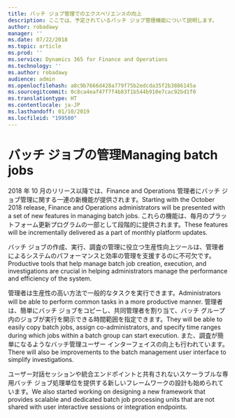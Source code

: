 ```yaml
---
title: バッチ ジョブ管理でのエクスペリエンスの向上
description: ここでは、予定されているバッチ ジョブ管理機能について説明します。
author: robadawy
manager: ''
ms.date: 07/22/2018
ms.topic: article
ms.prod: ''
ms.service: Dynamics 365 for Finance and Operations
ms.technology: ''
ms.author: robadawy
audience: admin
ms.openlocfilehash: a8c9b7666d428a779f75b2edcda35f2b3886145a
ms.sourcegitcommit: 0c8ca4eaf47f7f4b83f1b544b910e7cac92bd1f0
ms.translationtype: HT
ms.contentlocale: ja-JP
ms.lasthandoff: 01/10/2019
ms.locfileid: "199500"
---
```

# <a name="managing-batch-jobs"></a><span data-ttu-id="a4bb6-103">バッチ ジョブの管理</span><span class="sxs-lookup"><span data-stu-id="a4bb6-103">Managing batch jobs</span></span>

<span data-ttu-id="a4bb6-104">2018 年 10 月のリリース以降では、Finance and Operations 管理者にバッチ ジョブ管理に関する一連の新機能が提供されます。</span><span class="sxs-lookup"><span data-stu-id="a4bb6-104">Starting with the October 2018 release, Finance and Operations administrators will be presented with a set of new features in managing batch jobs.</span></span> <span data-ttu-id="a4bb6-105">これらの機能は、毎月のプラットフォーム更新プログラムの一部として段階的に提供されます。</span><span class="sxs-lookup"><span data-stu-id="a4bb6-105">These features will be incrementally delivered as a part of monthly platform updates.</span></span>

<span data-ttu-id="a4bb6-106">バッチ ジョブの作成、実行、調査の管理に役立つ生産性向上ツールは、管理者によるシステムのパフォーマンスと効率の管理を支援するのに不可欠です。</span><span class="sxs-lookup"><span data-stu-id="a4bb6-106">Productive tools that help manage batch job creation, execution, and investigations are crucial in helping administrators manage the performance and efficiency of the system.</span></span>

<span data-ttu-id="a4bb6-107">管理者は生産性の高い方法で一般的なタスクを実行できます。</span><span class="sxs-lookup"><span data-stu-id="a4bb6-107">Administrators will be able to perform common tasks in a more productive manner.</span></span> <span data-ttu-id="a4bb6-108">管理者は、簡単にバッチ ジョブをコピーし、共同管理者を割り当て、バッチ グループ内のジョブが実行を開示できる時間範囲を指定できます。</span><span class="sxs-lookup"><span data-stu-id="a4bb6-108">They will be able to easily copy batch jobs, assign co-administrators, and specify time ranges during which jobs within a batch group can start execution.</span></span> <span data-ttu-id="a4bb6-109">また、調査が簡単になるようなバッチ管理ユーザー インターフェイスの向上も行われています。</span><span class="sxs-lookup"><span data-stu-id="a4bb6-109">There will also be improvements to the batch management user interface to simplify investigations.</span></span> 

<span data-ttu-id="a4bb6-110">ユーザー対話セッションや統合エンドポイントと共有されないスケーラブルな専用バッチ ジョブ処理単位を提供する新しいフレームワークの設計も始められています。</span><span class="sxs-lookup"><span data-stu-id="a4bb6-110">We also started working on designing a new framework that provides scalable and dedicated batch job processing units that are not shared with user interactive sessions or integration endpoints.</span></span>  

<!--
### Who uses this feature
This feature is intended for system administrators and power users managing batch jobs. 
## Status
### Availability
Cloud, on-premises
### Regional availability
All regions.
-->
